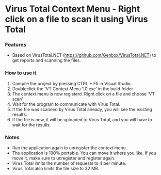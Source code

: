# Virus Total Context Menu - Right click on a file to scan it using Virus Total

### Features
* Based on VirusTotal.NET (https://github.com/Genbox/VirusTotal.NET) to get reports and scanning the files.

### How to use it

1. Compile the project by pressing CTRL + F5 in Visual Studio.
2. Doubleclick the 'VT Context Menu 1.0.exe' in the build folder
3. The context menu is now registerd. Right click on a file and choose 'VT scan'
4. Wait for the program to communicate with Virus Total.
5. If the file was scanned by Virus Total already, you will see the existing results.
6. If the file is new, it will be uploaded to Virus Total, and you will have to wait for the results.

### Notes
* Run the application again to unregister the context menu.
* The application is 100% portable. You can move it where you like. If you move it, make sure to unregister and register again.
* Virus Total limits the number of requests to 4 per minute.
* Virus Total also limits the file size to 32 MB.